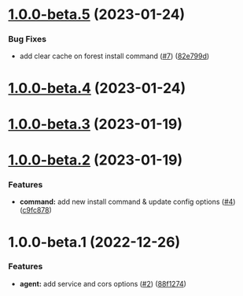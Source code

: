 # [1.0.0-beta.5](https://github.com/ForestAdmin/symfony-forestadmin/compare/v1.0.0-beta.4...v1.0.0-beta.5) (2023-01-24)


### Bug Fixes

* add clear cache on forest install command ([#7](https://github.com/ForestAdmin/symfony-forestadmin/issues/7)) ([82e799d](https://github.com/ForestAdmin/symfony-forestadmin/commit/82e799dd36381d9c11131b6df54470195d212092))

# [1.0.0-beta.4](https://github.com/ForestAdmin/symfony-forestadmin/compare/v1.0.0-beta.3...v1.0.0-beta.4) (2023-01-24)

# [1.0.0-beta.3](https://github.com/ForestAdmin/symfony-forestadmin/compare/v1.0.0-beta.2...v1.0.0-beta.3) (2023-01-19)

# [1.0.0-beta.2](https://github.com/ForestAdmin/symfony-forestadmin/compare/v1.0.0-beta.1...v1.0.0-beta.2) (2023-01-19)


### Features

* **command:** add new install command & update config options ([#4](https://github.com/ForestAdmin/symfony-forestadmin/issues/4)) ([c9fc878](https://github.com/ForestAdmin/symfony-forestadmin/commit/c9fc8783f60315970477e1604bba3211deebd8c4))

# 1.0.0-beta.1 (2022-12-26)


### Features

* **agent:** add service and cors options ([#2](https://github.com/ForestAdmin/symfony-forestadmin/issues/2)) ([88f1274](https://github.com/ForestAdmin/symfony-forestadmin/commit/88f12748e689ab1e0523bad790b164888750891e))
